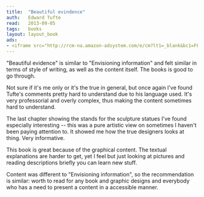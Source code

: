 ```yaml
---
title:	"Beautiful evindence"
auth:	Edward Tufte
read:	2013-09-05
tags:	books
layout: layout_book
ads:
- <iframe src="http://rcm-na.amazon-adsystem.com/e/cm?lt1=_blank&bc1=FFFFFF&IS2=1&bg1=FFFFFF&fc1=000000&lc1=FF0000&t=wojcadamkoszh-20&o=1&p=8&l=as4&m=amazon&f=ifr&ref=ss_til&asins=0961392177" style="width:120px;height:240px;" scrolling="no" marginwidth="0" marginheight="0" frameborder="0"></iframe>
---
```





"Beautiful evidence" is similar to "Envisioning information" and felt
similar in terms of style of writing, as well as the content itself. The
books is good to go through.

Not sure if it's me only or it's the true in general, but once again I've
found Tufte's comments pretty hard to understand due to his language used.
It's very professorial and overly complex, thus making the content sometimes
hard to understand.

The last chapter showing the stands for the sculpture statues I've found
especially interesting -- this was a pure artistic view on sometimes I
haven't been paying attention to. It showed me how the true designers looks
at thing. Very informative.

This book is great because of the graphical content. The textual
explanations are harder to get, yet I feel but just looking at pictures and
reading descriptions briefly you can learn new stuff.

Content was different to "Envisioning information", so the recommendation is
similar: worth to read for any book and graphic designs and everybody who
has a need to present a content in a accessible manner.


